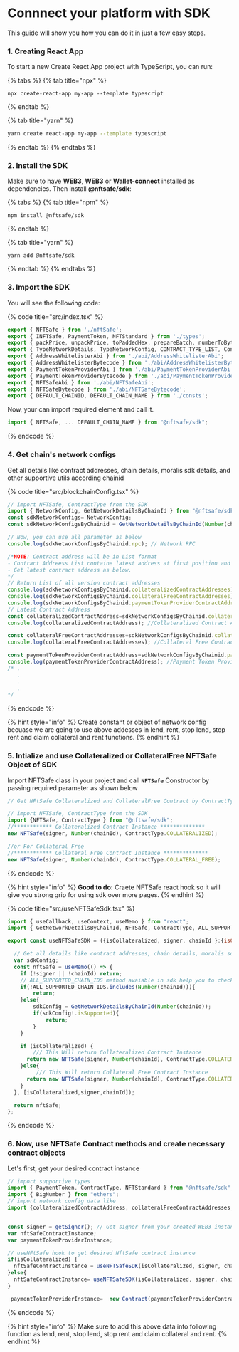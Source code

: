 # Connnect your platform with SDK

This guide will show you how you can do it in just a few easy steps.

### 1. Creating React App

To start a new Create React App project with TypeScript, you can run:

{% tabs %}
{% tab title="npx" %}
```
npx create-react-app my-app --template typescript
```
{% endtab %}

{% tab title="yarn" %}
```bash
yarn create react-app my-app --template typescript
```
{% endtab %}
{% endtabs %}

### 2. Install the SDK

Make sure to have **WEB3**, **WEB3** or  **Wallet-connect** installed as dependencies. Then install **@nftsafe/sdk**:

{% tabs %}
{% tab title="npm" %}
```
npm install @nftsafe/sdk
```
{% endtab %}

{% tab title="yarn" %}
```
yarn add @nftsafe/sdk
```
{% endtab %}
{% endtabs %}

### 3. Import the SDK

You will see the following code:

{% code title="src/index.tsx" %}
```javascript
export { NFTSafe } from './nftSafe';
export { INFTSafe, PaymentToken, NFTStandard } from './types';
export { packPrice, unpackPrice, toPaddedHex, prepareBatch, numberToByte4, numberToByte8, numberToByte16, numberToByte32, byteToNumber } from './utils';
export { TypeNetworkDetails, TypeNetworkConfig, CONTRACT_TYPE_LIST, ContractType, SupportedChainIds, ALL_SUPPORTED_CHAIN_IDS, NetworkConfig, GetNetworkDetailsByChainId } from './networkConfig';
export { AddressWhitelisterAbi } from './abi/AddressWhitelisterAbi';
export { AddressWhitelisterBytecode } from './abi/AddressWhitelisterBytecode';
export { PaymentTokenProviderAbi } from './abi/PaymentTokenProviderAbi';
export { PaymentTokenProviderBytecode } from './abi/PaymentTokenProviderBytecode';
export { NFTSafeAbi } from './abi/NFTSafeAbi';
export { NFTSafeBytecode } from './abi/NFTSafeBytecode';
export { DEFAULT_CHAINID, DEFAULT_CHAIN_NAME } from './consts';
```
Now, your can import required element and call it.
```javascript
import { NFTSafe, ... DEFAULT_CHAIN_NAME } from "@nftsafe/sdk";
```
{% endcode %}


### 4. Get chain's network configs
Get all details like contract addresses, chain details, moralis sdk details, and other supportive utils according chainid

{% code title="src/blockchainConfig.tsx" %}
```javascript
// import NFTSafe, ContractType from the SDK 
import { NetworkConfig, GetNetworkDetailsByChainId } from "@nftsafe/sdk";
const sdkNetworkConfigs= NetworkConfig;
const sdkNetworkConfigsByChainid = GetNetworkDetailsByChainId(Number(chainId)); // Note: ChainId must be supported chainId

// Now, you can use all parameter as below
console.log(sdkNetworkConfigsByChainid.rpc); // Network RPC

/*NOTE: Contract address will be in List format 
- Contract Addreess List containe latest address at first position and so on.
- Get latest contract address as below.
*/
// Return List of all version contract addresses
console.log(sdkNetworkConfigsByChainid.collateralizedContractAddresses); //Collateralized Contract Addresses : format [] 
console.log(sdkNetworkConfigsByChainid.collateralFreeContractAddresses); //Collateral Free Contract Addresses : format []
console.log(sdkNetworkConfigsByChainid.paymentTokenProviderContractAddresses); //Payment Token Provide rContract Address : format []
// Latest Contract Address
const collateralizedContractAddress=sdkNetworkConfigsByChainid.collateralizedContractAddresses[0];
console.log(collateralizedContractAddress); //Collateralized Contract Address

const collateralFreeContractAddresses=sdkNetworkConfigsByChainid.collateralFreeContractAddresses[0];
console.log(collateralFreeContractAddresses); //Collateral Free Contract Address

const paymentTokenProviderContractAddress=sdkNetworkConfigsByChainid.paymentTokenProviderContractAddresses[0];
console.log(paymentTokenProviderContractAddress); //Payment Token Provide rContract Address
/* .
   .
   .
   .
*/
```
{% endcode %}

{% hint style="info" %}
Create constant or object of network config becuase we are going to use above addesses in lend, rent, stop lend, stop rent and claim collateral and rent functions.
{% endhint %}


### 5. Intialize and use Collateralized or CollateralFree NFTSafe Object of SDK

Import NFTSafe class in your project and call **`NFTSafe`** Constructor by passing required parameter as shown below
```javascript
// Get NFtSafe Collateralized and CollateralFree Contract by ContractType

// import NFTSafe, ContractType from the SDK 
import {NFTSafe, ContractType } from "@nftsafe/sdk";
//************ Collateralized Contract Instance **************
new NFTSafe(signer, Number(chainId), ContractType.COLLATERALIZED);

//or For Collateral Free 
//************ Collateral Free Contract Instance ************** 
new NFTSafe(signer, Number(chainId), ContractType.COLLATERAL_FREE);
```
{% endcode %}


{% hint style="info" %}
**Good to do:** Craete NFTSafe react hook so it will give you strong grip for using sdk over more pages.
{% endhint %}

{% code title="src/useNFTSafeSdk.tsx" %}
```javascript
import { useCallback, useContext, useMemo } from "react";
import { GetNetworkDetailsByChainId, NFTSafe, ContractType, ALL_SUPPORTED_CHAIN_IDS, DEFAULT_CHAIN_NAME } from "@nftsafe/sdk";

export const useNFTSafeSDK = ({isCollateralized, signer, chainId }:{isCollateralized:boolean,  signer:Signer, chainId:SupportedChainIds }): NFTSafe | undefined => {

  // Get all details like contract addresses, chain details, moralis sdk details, and other supportive utils by chainid
  var sdkConfig;
  const nftSafe = useMemo(() => {
    if (!signer || !chainId) return;
    // ALL_SUPPORTED_CHAIN_IDS method avaiable in sdk help you to check it out that connected chain is supported or not with NFTSafe SDK
    if(!ALL_SUPPORTED_CHAIN_IDS.includes(Number(chainId))){
        return;
    }else{
        sdkConfig = GetNetworkDetailsByChainId(Number(chainId));
        if(sdkConfig!.isSupported){
            return;
        }
    }

    if (isCollateralized) {
        /// This Will return Collateralized Contract Instance
      return new NFTSafe(signer, Number(chainId), ContractType.COLLATERALIZED);
    }else{
         /// This Will return Collateral Free Contract Instance
      return new NFTSafe(signer, Number(chainId), ContractType.COLLATERAL_FREE);
    }
  }, [isCollateralized,signer,chainId]);

  return nftSafe;
};

```
{% endcode %}


### 6. Now, use NFTSafe Contract methods and create necessary contract objects

Let's first, get your desired contract instance

```javascript
// import supportive types
import { PaymentToken, ContractType, NFTStandard } from "@nftsafe/sdk";
import { BigNumber } from "ethers";
// import network config data like 
import {collateralizedContractAddress, collateralFreeContractAddresses, paymentTokenProviderContractAddress, ...} from '/blockchainConfig';


const signer = getSigner(); // Get signer from your created WEB3 instance or provider 
var nftSafeContractInstance;
var paymentTokenProviderInstance;

// useNFtSafe hook to get desired NftSafe contract instance 
if(isCollateralized) {
  nftSafeContractInstance = useNFTSafeSDK(isCollateralized, signer, chainId); // isCollateralized = true
}else{
  nftSafeContractInstance= useNFTSafeSDK(isCollateralized, signer, chainId); // isCollateralized = false
}

 paymentTokenProviderInstance=  new Contract(paymentTokenProviderContractAddress, NFTSafeAbi, signer)

```
{% endcode %}

{% hint style="info" %}
Make sure to add this above data into following function as lend, rent, stop lend, stop rent and claim collateral and rent.
{% endhint %}

<!-- 
### 5. LEND NFt

{% code title="src/index.tsx" %}
```javascript
// import supportive types
import { PaymentToken, ContractType, NFTStandard } from "@nftsafe/sdk";
// use 'nftSafeContractInstance' selected NftSafe contract instance to LEND Nft 

//************** Check and Approve NFT *****************

const handleCheckApprove = async(lendingInput, isERC721, isCollateralized) => {
  if (!lendingInput) return EMPTY;
  // paymentToken will be type of "PaymentToken" instance of "@nftsafe/sdk" 
  // It's value will be as paymentToken set by Lender  
  var nftTypeContractInstance;

  // Get valid type of NFT type contract object  
  if (isERC721) {
    nftTypeContractInstance= new ethers.Contract(lendingInput.nftAddress,ERC721Abi,signer);  
  } else {
    nftTypeContractInstance= new ethers.Contract(lendingInput.nftAddress,ERC1155Abi,signer);
  }
  // set for which type contract we want to check approval
  const nftSafeContractAddress=isCollateralized ? collateralizedContractAddress : collateralFreeContractAddresses;
  const isApproved =await nftTypeContractInstance.isApprovedForAll(currentUserAddress, nftSafeContractAddress);
  return isApproved;
};


/*
If user is first time and as above check approve is not efficient then call this function and 
start giving approvel of payment token to the contract address
 */ 
const handleApproveAll = async(rentingInput) => {
  if (!lendingInput) return EMPTY;
  // paymentToken will be type of "PaymentToken" instance of "@nftsafe/sdk" 
  // It's value will be as paymentToken set by Lender   
 var nftTypeContractInstance;

// Get valid type of NFT type contract object 
  if (isERC721) {
    nftTypeContractInstance= new ethers.Contract(lendingInput.nftAddress,ERC721Abi,signer);  
  } else {
    nftTypeContractInstance= new ethers.Contract(lendingInput.nftAddress,ERC1155Abi,signer);
  }
  // set for which type contract we want to check approval
  const nftSafeContractAddress=isCollateralized ? collateralizedContractAddress : collateralFreeContractAddresses;
  return await nftTypeContractInstance.setApprovalForAll(nftSafeContractAddress, true);
};

/// **************** End NFT approve  *************  


const handleLend = (lendingInputs:{lendingInputs:[]}) => {
    if (!nftSafeContractInstance) return EMPTY;

    const nftStandards: NFTStandard[] = [];
    const nftAddresses: string[] = [];
    const tokenIds: BigNumber[] = [];
    const lendAmounts: number[] = [];
    const maxRentDurations: number[] = [];
    const minRentDurations: number[] = [];
    const dailyRentPrices: number[] = [];
    const paymentOptions: number[] = [];
    const collateralPrices: number[] = [];

    lendingInputs.forEach((item) => {
      nftStandards.push((item.isERC721 ? NFTStandard.E721 : NFTStandard.E1155));
      nftAddresses.push(item.address);
      tokenIds.push(BigNumber.from(item.tokenId));
      lendAmounts.push(item.lendAmount);
      maxRentDurations.push(convertToSecond(item.maxDuration));
      minRentDurations.push(convertToSecond(item.minDuration));
      dailyRentPrices.push(item.borrowPrice);
      paymentOptions.push(item.paymenToken);
      collateralPrices.push(item.nftPrice);
    });

    nftSafeContractInstance.lend(
        nftStandards,
        nftAddresses,
        tokenIds,
        lendAmounts,
        maxRentDurations,
        minRentDurations,
        dailyRentPrices,
        paymentOptions,
        collateralPrices
    );
};


```
{% endcode %}





### 5. RENT NFt

{% code title="src/index.tsx" %}
```javascript
// import supportive types
import { PaymentToken, ContractType, NFTStandard, NFTSafeAbi } from "@nftsafe/sdk";
import { BigNumber } from "ethers";
export const MAX_UINT256 =
  "0xffffffffffffffffffffffffffffffffffffffffffffffffffffffffffffffff";

//************** Check and Approve payment token *****************

const startCheckApprove = async(rentingInput, isCollateralized) => {
  if (!paymentTokenProviderInstance) return EMPTY;
  // paymentToken will be type of "PaymentToken" instance of "@nftsafe/sdk" 
  // It's value will be as paymentToken set by Lender   
  const paymentTokenAddress =await  paymentTokenProviderInstance.getPaymentOption(rentingInput.paymentToken);
  const erc20= new ethers.Contract(paymentTokenAddress, ERC20Abi, signer);
  // set for which type contract we want to check approval
  const nftSafeContractAddress=isCollateralized ? collateralizedContractAddress : collateralFreeContractAddresses;
  const allowence =  await erc20.allowance(currentUserAddress,nftSafeContractAddress);
  return allowance.lt(BigNumber.from(MAX_UINT256).div(2));
};


/*
If user is first time and as above check approve is not efficient then call this function and 
start giving approvel of payment token to the contract address
 */ 
const startApproveAll = async(rentingInput) => {
  if (!paymentTokenProviderInstance) return EMPTY;
  // paymentToken will be type of "PaymentToken" instance of "@nftsafe/sdk" 
  // It's value will be as paymentToken set by Lender   
  const paymentTokenAddress =await  paymentTokenProviderInstance.getPaymentOption(rentingInput.paymentToken);
  const erc20= new ethers.Contract(paymentTokenAddress, ERC20Abi, signer);
  // set contract for which we are approving
    const nftSafeContractAddress=isCollateralized ? collateralizedContractAddress : collateralFreeContractAddresses;
  return await erc20.approve(nftSafeContractAddress, MAX_UINT256);
};

/// **************** End payment token approve  *************  

const handleRent = (rentingInputs:{rentingInputs:[]}) => {
    if (!nftSafeContractInstance) return EMPTY;
    
    const nftStandards: NFTStandard[] = [];
    const nftAddresses: string[] = [];
    const tokenIds: BigNumber[] = [];
    const lendingIds: BigNumber[] = [];
    const rentDurations: number[] = [];
    const rentAmounts: number[] = [];

    lendingInputs.forEach((item) => {
      nftStandards.push((item.isERC721 ? NFTStandard.E721 : NFTStandard.E1155));
      nftAddresses.push(item.address);
      tokenIds.push(BigNumber.from(item.tokenId));
      lendingIds.push(BigNumber.from(item.lendingId));
      rentDurations.push(Number(convertToSecond(item.rentDuration)));
      rentAmounts.push(Number(nft.rentAmount));
    });

    nftSafeContractInstance.rent(nftStandards, nftAddresses, tokenIds, lendingIds, rentDurations, rentAmounts);
};
```
{% endcode %}


### 5. Stop LEND NFt

{% code title="src/index.tsx" %}
```javascript
// import supportive types
import { PaymentToken, ContractType, NFTStandard } from "@nftsafe/sdk";

const handleStopLending = (stopLendingInputs:{stopLendingInputs:[]}) => {
    if (!nftSafeContractInstance) return EMPTY;
    
    const nftStandards: NFTStandard[] = [];
    const nftAddresses: string[] = [];
    const tokenIds: BigNumber[] = [];
    const lendingIds: BigNumber[] = [];

    stopLendingInputs.forEach((item) => {
      nftStandards.push((item.isERC721 ? NFTStandard.E721 : NFTStandard.E1155));
      nftAddresses.push(item.address);
      tokenIds.push(BigNumber.from(item.tokenId));
      lendingIds.push(BigNumber.from(item.lendingId));
    });

    nftSafeContractInstance.stopLending(nftStandards, nftAddresses, tokenIds, lendingIds);
};
```
{% endcode %}



### 5. Stop RENT NFt



{% code title="src/index.tsx" %}
```javascript


//************** Check and Approve of NFT *****************

const handleCheckApprove = async(lendingInput, isERC721, isCollateralized) => {
  if (!lendingInput) return EMPTY;
  // paymentToken will be type of "PaymentToken" instance of "@nftsafe/sdk" 
  // It's value will be as paymentToken set by Lender  
  var nftTypeContractInstance;

  // Get valid type of NFT type contract object  
  if (isERC721) {
    nftTypeContractInstance= new ethers.Contract(lendingInput.nftAddress,ERC721Abi,signer);  
  } else {
    nftTypeContractInstance= new ethers.Contract(lendingInput.nftAddress,ERC1155Abi,signer);
  }
  // set for which type contract we want to check approval
  const nftSafeContractAddress=isCollateralized ? collateralizedContractAddress : collateralFreeContractAddresses;
  const isApproved =await nftTypeContractInstance.isApprovedForAll(currentUserAddress, nftSafeContractAddress);
  return isApproved;
};


/*
If user is first time and as above check approve is not efficient then call this function and 
start giving approvel of payment token to the contract address
 */ 
const handleApproveAll = async(rentingInput) => {
  if (!lendingInput) return EMPTY;
  // paymentToken will be type of "PaymentToken" instance of "@nftsafe/sdk" 
  // It's value will be as paymentToken set by Lender   
 var nftTypeContractInstance;

// Get valid type of NFT type contract object 
  if (isERC721) {
    nftTypeContractInstance= new ethers.Contract(lendingInput.nftAddress,ERC721Abi,signer);  
  } else {
    nftTypeContractInstance= new ethers.Contract(lendingInput.nftAddress,ERC1155Abi,signer);
  }
  // set for which type contract we want to check approval
  const nftSafeContractAddress=isCollateralized ? collateralizedContractAddress : collateralFreeContractAddresses;
  return await nftTypeContractInstance.setApprovalForAll(nftSafeContractAddress, true);
};

/// **************** End NFT approve  *************  
```
{% endcode %}



{% code title="src/index.tsx" %}
```javascript
// import supportive types
import { PaymentToken, ContractType, NFTStandard } from "@nftsafe/sdk";

const handleStopRenting = (rentingInputs:{rentingInputs:[]}) => {
    if (!nftSafeContractInstance) return EMPTY;
    
    const nftStandards: NFTStandard[] = [];
    const nftAddresses: string[] = [];
    const tokenIds: BigNumber[] = [];
    const lendingIds: BigNumber[] = [];
    const rentingIds: BigNumber[] = [];

    rentingInputs.forEach((item) => {
      nftStandards.push((item.isERC721 ? NFTStandard.E721 : NFTStandard.E1155));
      nftAddresses.push(item.address);
      tokenIds.push(BigNumber.from(item.tokenId));
      lendingIds.push(BigNumber.from(item.lendingId));
      rentingIds.push(BigNumber.from(item.rentingId));
    });

    nftSafeContractInstance.stopRenting(nftStandards, nftAddresses, tokenIds, lendingIds, rentingIds);
};
```
{% endcode %}



### 5. Claim Collateral or Rent: 

{% code title="src/index.tsx" %}
```javascript
// import supportive types
import { PaymentToken, ContractType, NFTStandard } from "@nftsafe/sdk";

const handleClaimRentOrCollateral = (selectedItems:{selectedItems:[]}) => {
    if (!nftSafeContractInstance) return EMPTY;
    
    const nftStandards: NFTStandard[] = [];
    const nftAddresses: string[] = [];
    const tokenIds: BigNumber[] = [];
    const lendingIds: BigNumber[] = [];
    const rentingIds: BigNumber[] = [];

    selectedItems.forEach((item) => {
      nftStandards.push((item.isERC721 ? NFTStandard.E721 : NFTStandard.E1155));
      nftAddresses.push(item.address);
      tokenIds.push(BigNumber.from(item.tokenId));
      lendingIds.push(BigNumber.from(item.lendingId));
      rentingIds.push(BigNumber.from(item.rentingId));
    });

    nftSafeContractInstance.claimRentOrCollateral(nftStandards, nftAddresses, tokenIds, lendingIds, rentingIds);
};
```
{% endcode %} -->









<!-- 
## Tip of the iceberg

As you can probably already see NFTSafe is a true superpower for blockchain developers. But this small demo is just the tip of the iceberg. NFTSafe provides endless tools and features for any blockchain use-case. Most importantly, <mark style="color:green;">**everything is cross-chain by default**</mark>.

Feel free to explore the rest of the documentation in order to grasp the full power of NFTSafe.

{% hint style="info" %}

{% endhint %} -->